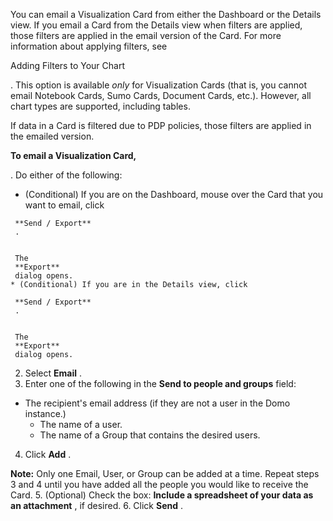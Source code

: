 

You can email a Visualization Card from either the Dashboard or the Details view. If you email a Card from the Details view when filters are applied, those filters are applied in the email version of the Card. For more information about applying filters, see

Adding Filters to Your Chart

. This option is available
 *only*
 for Visualization Cards (that is, you cannot email Notebook Cards, Sumo Cards, Document Cards, etc.). However, all chart types are supported, including tables.


 If data in a Card is filtered due to PDP policies, those filters are applied in the emailed version.


**To email a Visualization Card,**

. Do either of the following:

* (Conditional) If you are on the Dashboard, mouse over the Card that you want to email, click

 >
	 **Send / Export**
	 .


	 The
	 **Export**
	 dialog opens.
	* (Conditional) If you are in the Details view, click

 >
	 **Send / Export**
	 .


	 The
	 **Export**
	 dialog opens.
2. Select
 **Email**
 .
3. Enter one of the following in the
 **Send to people and groups**
 field:

* The recipient's email address (if they are not a user in the Domo instance.)
	* The name of a user.
	* The name of a Group that contains the desired users.
4. Click
 **Add**
 .


**Note:**
 Only one Email, User, or Group can be added at a time. Repeat steps 3 and 4 until you have added all the people you would like to receive the Card.
5. (Optional) Check the box:
 **Include a spreadsheet of your data as an attachment**
 , if desired.
6. Click
 **Send**
 .


